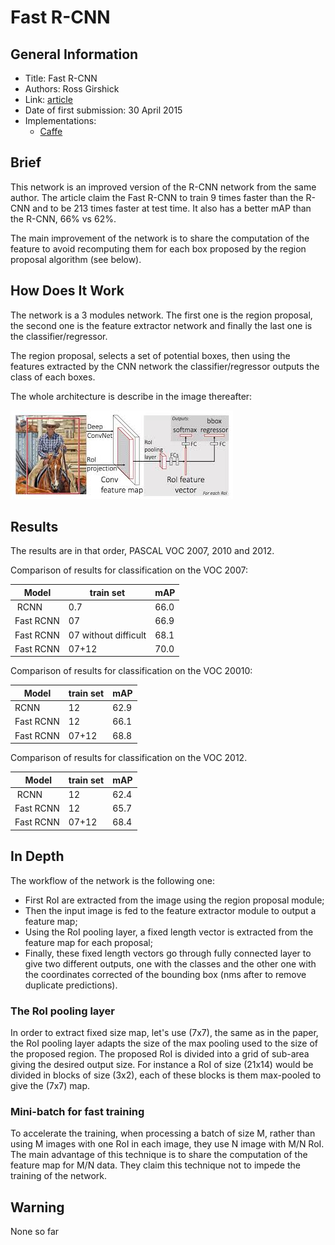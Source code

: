 # Fast R-CNN 

## General Information

- Title: Fast R-CNN 
- Authors: Ross Girshick
- Link: [article](https://arxiv.org/pdf/1504.08083.pdf)
- Date of first submission:  30 April 2015
- Implementations:
    - [Caffe](https://github.com/rbgirshick/fast-rcnn)

## Brief

This network is an improved version of the R-CNN network from the same author. The article claim the Fast R-CNN to train 9 times faster than the R-CNN and to be 213 times faster at test time. It also has a better mAP than the R-CNN, 66% vs 62%.

The main improvement of the network is to share the computation of the feature to avoid recomputing them for each box proposed by the region proposal algorithm (see below).

## How Does It Work

The network is a 3 modules network. The first one is the region proposal, the second one is the feature extractor network and finally the last one is the classifier/regressor. 

The region proposal, selects a set of potential boxes, then using the features extracted by the CNN network the classifier/regressor outputs the class of each boxes. 

The whole architecture is describe in the image thereafter:

![Fast RCNN Network](https://raw.githubusercontent.com/D3lt4lph4/papers/master/docs/images/imagedetection/fastrcnn/fast_rcnn_network.jpeg "Fast RCNN Network")

## Results

The results are in that order, PASCAL VOC 2007, 2010 and 2012.

Comparison of results for classification on the VOC 2007:

| Model | train set | mAP |
|-------|-----------|-----|
| RCNN | 0.7 | 66.0 |
| Fast RCNN | 07 | 66.9 |
| Fast RCNN | 07 without difficult | 68.1 |
| Fast RCNN | 07+12 | 70.0 |

Comparison of results for classification on the VOC 20010:

| Model | train set | mAP |
|-------|-----------|-----|
| RCNN | 12 | 62.9 |
| Fast RCNN | 12 | 66.1 |
| Fast RCNN | 07+12 | 68.8 |

Comparison of results for classification on the VOC 2012.

| Model | train set | mAP |
|-------|-----------|-----|
| RCNN | 12 | 62.4 |
| Fast RCNN | 12 | 65.7 |
| Fast RCNN | 07+12 | 68.4 |

## In Depth

The workflow of the network is the following one:

- First RoI are extracted from the image using the region proposal module;
- Then the input image is fed to the feature extractor module to output a feature map;
- Using the RoI pooling layer, a fixed length vector is extracted from the feature map for each proposal;
- Finally, these fixed length vectors go through fully connected layer to give two different outputs, one with the classes and the other one with the coordinates corrected of the bounding box (nms after to remove duplicate predictions).

### The RoI pooling layer

In order to extract fixed size map, let's use (7x7), the same as in the paper, the RoI pooling layer adapts the size of the max pooling used to the size of the proposed region.
The proposed RoI is divided into a grid of sub-area giving the desired output size. For instance a RoI of size (21x14) would be divided in blocks of size (3x2), each of these blocks is them max-pooled to give the (7x7) map.

### Mini-batch for fast training

To accelerate the training, when processing a batch of size M, rather than using M images with one RoI in each image, they use N image with M/N RoI. The main advantage of this technique is to share the computation of the feature map for M/N data. They claim this technique not to impede the training of the network.

## Warning

None so far